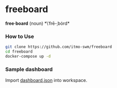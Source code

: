 freeboard
==========

**free·board** (noun) *\ˈfrē-ˌbȯrd\*

### How to Use

```bash
git clone https://github.com/itmo-swm/freeboard
cd freeboard
docker-compose up -d
```

### Sample dashboard
Import [dashboard.json](dashboard.json) into workspace.
